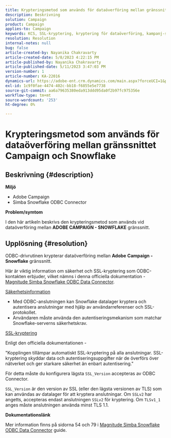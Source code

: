 ```yaml
---
title: Krypteringsmetod som används för dataöverföring mellan gränssnittet Campaign och Snowflake
description: Beskrivning
solution: Campaign
product: Campaign
applies-to: Campaign
keywords: KCS, SSL-kryptering, kryptering för dataöverföring, kampanj-snowflake-gränssnitt, ODBC-drivrutin
resolution: Resolution
internal-notes: null
bug: false
article-created-by: Nayanika Chakravarty
article-created-date: 5/8/2023 4:22:15 PM
article-published-by: Nayanika Chakravarty
article-published-date: 5/11/2023 3:47:03 PM
version-number: 1
article-number: KA-22016
dynamics-url: https://adobe-ent.crm.dynamics.com/main.aspx?forceUCI=1&pagetype=entityrecord&etn=knowledgearticle&id=779bd679-bced-ed11-8849-6045bd006239
exl-id: 1c9f0fae-4474-402c-bb18-f6855e5e7738
source-git-commit: aa6a79635380eda913ddd95da0f2b97fc975356e
workflow-type: tm+mt
source-wordcount: '253'
ht-degree: 0%

---
```


# Krypteringsmetod som används för dataöverföring mellan gränssnittet Campaign och Snowflake

## Beskrivning {#description}


<b>Miljö</b>

- Adobe Campaign
- Simba Snowflake ODBC Connector


<b>Problem/symtom</b>

I den här artikeln beskrivs den krypteringsmetod som används vid dataöverföring mellan <b>ADOBE CAMPAIGN - SNOWFLAKE</b> gränssnitt.


## Upplösning {#resolution}


ODBC-drivrutinen krypterar dataöverföring mellan <b>Adobe</b> <b>Campaign - Snowflake</b> gränssnitt.

Här är viktig information om säkerhet och SSL-kryptering som ODBC-kontakten erbjuder, vilket nämns i denna officiella dokumentation - [Magnitude Simba Snowflake ODBC Data Connector](https://docs.posit.co/drivers/1.8.0/pdf/Simba%20Snowflake%20ODBC%20Connector%20Install%20and%20Configuration%20Guide.pdf).

<u>Säkerhetsinformation</u>

- Med ODBC-anslutningen kan Snowflake datalager kryptera och autentisera anslutningar med hjälp av användarreferenser och SSL-protokollet.
- Användaren måste använda den autentiseringsmekanism som matchar Snowflake-serverns säkerhetskrav.


<u>SSL-kryptering</u>

Enligt den officiella dokumentationen -

&quot;Kopplingen tillämpar automatiskt SSL-kryptering på alla anslutningar. SSL-kryptering skyddar data och autentiseringsuppgifter när de överförs över nätverket och ger starkare säkerhet än enbart autentisering.&quot;

För detta måste du konfigurera lägsta `SSL_Version` accepteras av ODBC Connector.

`SSL_Version` är den version av SSL (eller den lägsta versionen av TLS) som kan användas av datalager för att kryptera anslutningar. Om `SSLv2` har angetts, accepteras endast anslutningen `SSLv2` för kryptering. Om `TLSv1_1` anges måste anslutningen använda minst TLS 1.1.

<b>Dokumentationslänk</b>

Mer information finns på sidorna 54 och 79 i [Magnitude Simba Snowflake ODBC Data Connector](https://docs.posit.co/drivers/1.8.0/pdf/Simba%20Snowflake%20ODBC%20Connector%20Install%20and%20Configuration%20Guide.pdf) guide.
